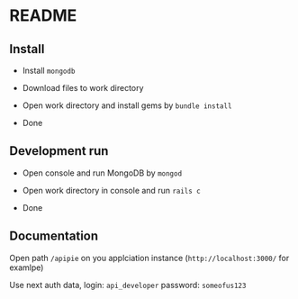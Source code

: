 # README

## Install

* Install `mongodb`

* Download files to work directory

* Open work directory and install gems by `bundle install`

* Done

## Development run

* Open console and run MongoDB by `mongod`

* Open work directory in console and run `rails c`

* Done

## Documentation

Open path `/apipie` on you applciation instance (`http://localhost:3000/` for examlpe)

Use next auth data, login: `api_developer` password: `someofus123`

